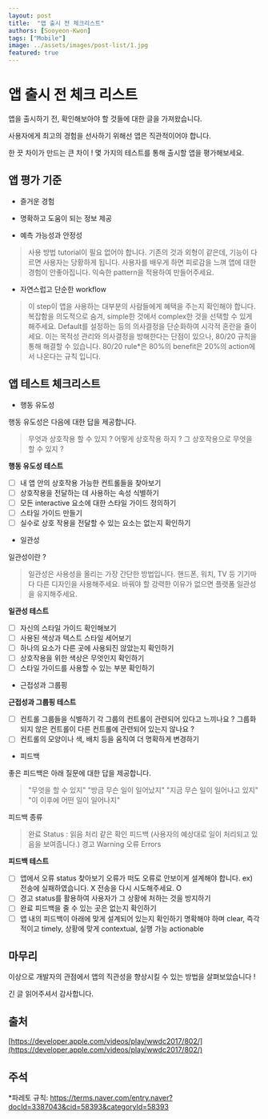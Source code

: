 ```yaml
---
layout: post
title:  "앱 출시 전 체크리스트"
authors: [Sooyeon-Kwon]
tags: ["Mobile"]
image: ../assets/images/post-list/1.jpg
featured: true
---
```


# 앱 출시 전 체크 리스트

앱을 출시하기 전, 확인해보아야 할 것들에 대한 글을 가져왔습니다.

사용자에게 최고의 경험을 선사하기 위해선 앱은 직관적이어야 합니다.

한 끗 차이가 만드는 큰 차이 !
몇 가지의 테스트를 통해 출시할 앱을 평가해보세요.

## 앱 평가 기준

- 즐거운 경험

- 명확하고 도움이 되는 정보 제공

- 예측 가능성과 안정성
> 사용 방법 tutorial이 필요 없어야 합니다. 기존의 것과 외형이 같은데, 기능이 다르면 사용자는 당황하게 됩니다.
> 사용자를 배우게 하면 피로감을 느껴 앱에 대한 경험이 안좋아집니다. 익숙한 pattern을 적용하여 만들어주세요.

- 자연스럽고 단순한 workflow
> 이 step이 앱을 사용하는 대부분의 사람들에게 혜택을 주는지 확인해야 합니다. 복잡함을 의도적으로 숨겨, simple한 것에서 complex한 것을 선택할 수 있게 해주세요.
Default를 설정하는 등의 의사결정을 단순화하여 시각적 혼란을 줄이세요.
이는 목적성 관리와 의사결정을 방해한다는 단점이 있으나, 80/20 규칙을 통해 해결할 수 있습니다. 80/20 rule*은 80%의 benefit은 20%의 action에서 나온다는 규칙 입니다.

## 앱 테스트 체크리스트

- 행동 유도성

행동 유도성은 다음에 대한 답을 제공합니다.
 >무엇과 상호작용 할 수 있지 ?
 어떻게 상호작용 하지 ?
 그 상호작용으로 무엇을 할 수 있지 ?

**행동 유도성 테스트**

 - [ ] 내 앱 안의 상호작용 가능한 컨트롤들을 찾아보기
 - [ ] 상호작용을 전달하는 데 사용하는 속성 식별하기
 - [ ] 모든 interactive 요소에 대한 스타일 가이드 정의하기
 - [ ] 스타일 가이드 만들기
 - [ ] 실수로 상호 작용을 전달할 수 있는 요소는 없는지 확인하기

- 일관성

일관성이란 ?
> 일관성은 사용성을 올리는 가장 간단한 방법입니다.
핸드폰, 워치, TV 등 기기마다 다른 디자인을 사용해주세요.
바꿔야 할 강력한 이유가 없으면 플랫폼 일관성을 유지해주세요.

**일관성 테스트**

 - [ ] 자신의 스타일 가이드 확인해보기
 - [ ] 사용된 색상과 텍스트 스타일 세어보기
 - [ ] 하나의 요소가 다른 곳에 사용되진 않았는지 확인하기
 - [ ] 상호작용을 위한 색상은 무엇인지 확인하기
 - [ ] 스타일 가이드를 사용할 수 있는 부분 확인하기

- 근접성과 그룹핑

**근접성과 그룹핑 테스트**

 - [ ] 컨트롤 그룹들을 식별하기
각 그룹의 컨트롤이 관련되어 있다고 느끼나요 ?
그룹화되지 않은 컨트롤이 다른 컨트롤에 관련되어 있는지 않나요 ?
 - [ ] 컨트롤의 모양이나 색, 배치 등을 움직여 더 명확하게 변경하기

- 피드백

좋은 피드백은 아래 질문에 대한 답을 제공합니다.
> "무엇을 할 수 있지"
"방금 무슨 일이 일어났지"
"지금 무슨 일이 일어나고 있지"
"이 이후에 어떤 일이 일어나지"

피드백 종류
> 완료 Status : 읽음 처리 같은 확인 피드백 (사용자의 예상대로 일이 처리되고 있음을 보여줍니다.)
경고 Warning
오류 Errors

**피드백 테스트**

 - [ ] 앱에서 오류 status 찾아보기
오류가 떠도 오류로 안보이게 설계해야 합니다.
ex) 전송에 실패하였습니다. X
전송을 다시 시도해주세요. O
 - [ ] 경고 status를 활용하여 사용자가 그 상황에 처하는 것을 방지하기
 - [ ] 완료 피드백을 줄 수 있는 곳은 없는지 확인하기
 - [ ] 앱 내의 피드백이 아래에 맞게 설계되어 있는지 확인하기
명확해야 하며 clear, 즉각적이고 timely, 상황에 맞게 contextual, 실행 가능 actionable

## 마무리

이상으로 개발자의 관점에서 앱의 직관성을 향상시킬 수 있는 방법을 살펴보았습니다 !

긴 글 읽어주셔서 감사합니다.

## 출처

[https://developer.apple.com/videos/play/wwdc2017/802/](https://developer.apple.com/videos/play/wwdc2017/802/)

## 주석

*파레토 규칙: https://terms.naver.com/entry.naver?docId=3387043&cid=58393&categoryId=58393

